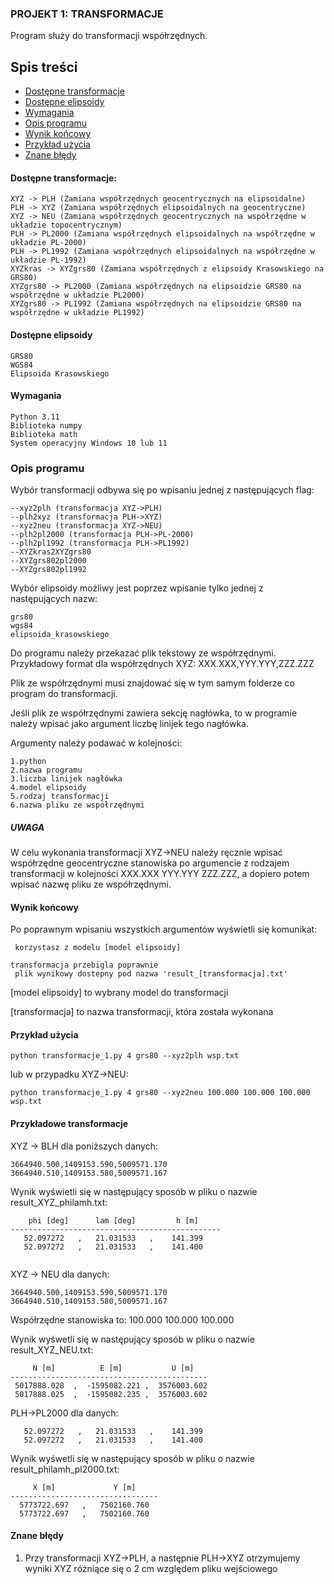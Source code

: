 ### PROJEKT 1: TRANSFORMACJE

Program służy do transformacji współrzędnych.
## Spis treści
* [Dostępne transformacje](#dostępne-transformacje)
* [Dostępne elipsoidy](#dostępne-elipsoidy)
* [Wymagania](#wymagania)
* [Opis programu](#opis-programu)
* [Wynik końcowy](#wynik-końcowy)
* [Przykład użycia](#przykładowe-transformacje)
* [Znane błędy](#znane-błędy)

#### Dostępne transformacje:
```
XYZ -> PLH (Zamiana współrzędnych geocentrycznych na elipsoidalne)
PLH -> XYZ (Zamiana współrzędnych elipsoidalnych na geocentryczne)
XYZ -> NEU (Zamiana współrzędnych geocentrycznych na współrzędne w układzie topocentrycznym)
PLH -> PL2000 (Zamiana współrzędnych elipsoidalnych na współrzędne w układzie PL-2000)
PLH -> PL1992 (Zamiana współrzędnych elipsoidalnych na współrzędne w układzie PL-1992)
XYZkras -> XYZgrs80 (Zamiana współrzędnych z elipsoidy Krasowskiego na GRS80)
XYZgrs80 -> PL2000 (Zamiana współrzędnych na elipsoidzie GRS80 na współrzędne w układzie PL2000) 
XYZgrs80 -> PL1992 (Zamiana współrzędnych na elipsoidzie GRS80 na współrzędne w układzie PL1992)
```
#### Dostępne elipsoidy
```
GRS80
WGS84
Elipsoida Krasowskiego
```
#### Wymagania
```
Python 3.11
Biblioteka numpy
Biblioteka math
System operacyjny Windows 10 lub 11
```
### Opis programu
Wybór transformacji odbywa się po wpisaniu jednej z następujących flag:
```
--xyz2plh (transformacja XYZ->PLH)
--plh2xyz (transformacja PLH->XYZ)
--xyz2neu (transformacja XYZ->NEU)
--plh2pl2000 (transformacja PLH->PL-2000)
--plh2pl1992 (transformacja PLH->PL1992)
--XYZkras2XYZgrs80 
--XYZgrs802pl2000  
--XYZgrs802pl1992
```
Wybór elipsoidy możliwy jest poprzez wpisanie tylko jednej z następujących nazw:
```
grs80
wgs84
elipsoida_krasowskiego
```
Do programu należy przekazać plik tekstowy ze współrzędnymi. Przykładowy format dla współrzędnych XYZ: 
XXX.XXX,YYY.YYY,ZZZ.ZZZ

Plik ze współrzędnymi musi znajdować się w tym samym folderze co program do transformacji.

Jeśli plik ze współrzędnymi zawiera sekcję nagłówka, to w programie należy wpisać jako argument liczbę linijek tego nagłówka.

Argumenty należy podawać w kolejności:
```
1.python
2.nazwa programu
3.liczba linijek nagłówka
4.model elipsoidy
5.rodzaj transformacji
6.nazwa pliku ze współrzędnymi

```
##### UWAGA
W celu wykonania transformacji XYZ->NEU należy ręcznie wpisać współrzędne geocentryczne stanowiska po argumencie z rodzajem transformacji w kolejności XXX.XXX YYY.YYY ZZZ.ZZZ, a dopiero potem wpisać nazwę pliku ze współrzędnymi.

#### Wynik końcowy
Po poprawnym wpisaniu wszystkich argumentów wyświetli się komunikat:
```
 korzystasz z modelu [model elipsoidy]

transformacja przebigla poprawnie
 plik wynikowy dostepny pod nazwa 'result_[transformacja].txt'
```
[model elipsoidy] to wybrany model do transformacji

[transformacja] to nazwa transformacji, która została wykonana

#### Przykład użycia
```
python transformacje_1.py 4 grs80 --xyz2plh wsp.txt
```
lub w przypadku XYZ->NEU:
```
python transformacje_1.py 4 grs80 --xyz2neu 100.000 100.000 100.000 wsp.txt
```
#### Przykładowe transformacje

XYZ -> BLH dla poniższych danych:
```
3664940.500,1409153.590,5009571.170
3664940.510,1409153.580,5009571.167
```
Wynik wyświetli się w następujący sposób w pliku o nazwie result_XYZ_philamh.txt:

```
    phi [deg]      lam [deg]         h [m]
-----------------------------------------------
   52.097272   ,   21.031533   ,    141.399    
   52.097272   ,   21.031533   ,    141.400 
  
```
XYZ -> NEU dla danych:
```
3664940.500,1409153.590,5009571.170
3664940.510,1409153.580,5009571.167
```
Współrzędne stanowiska to: 100.000 100.000 100.000

Wynik wyśwetli się w następujący sposób w pliku o nazwie result_XYZ_NEU.txt:
```
     N [m]          E [m]           U [m]
--------------------------------------------
 5017888.028  ,  -1595082.221 ,  3576003.602  
 5017888.025  ,  -1595082.235 ,  3576003.602  
```
PLH->PL2000 dla danych:
```
   52.097272   ,   21.031533   ,    141.399    
   52.097272   ,   21.031533   ,    141.400 
```
Wynik wyśwetli się w następujący sposób w pliku o nazwie result_philamh_pl2000.txt:
```
     X [m]             Y [m]    
---------------------------------
  5773722.697   ,   7502160.760  
  5773722.697   ,   7502160.760 
```

#### Znane błędy

1. Przy transformacji XYZ->PLH, a następnie PLH->XYZ otrzymujemy wyniki XYZ różniące się o 2 cm względem pliku wejściowego



